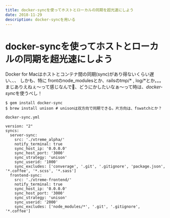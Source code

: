 ```yaml
---
title: docker-syncを使ってホストとローカルの同期を超光速にしよう
date: 2018-11-29
description: docker-syncを用いる
---
```


# docker-syncを使ってホストとローカルの同期を超光速にしよう

Docker for Macはホストとコンテナ間の同期(sync)があり得ないくらい遅い、、、
しかも、特に frontのnode_modulesとか、railsのtmp/* , log/*とか。。。
まじありえねぇ〜って感じなんで、どうにかしたいなぁ〜って時は、*docker-sync*を使うべし！

```
$ gem install docker-sync
$ brew install unison # unisonは双方向で同期できる。片方向は、fswatchとか？
```

`docker-sync.yml`
```
version: "2"
syncs:
  server-sync:
    src: './xtreme_alpha/'
    notify_terminal: true
    sync_host_ip: '0.0.0.0'
    sync_host_port: '3000'
    sync_strategy: 'unison'
    sync_userid: '1000'
    sync_excludes: ['converage', '.git', '.gitignore', 'package.json', '*.coffee', '*.scss', '*.sass']
  frontend-sync:
    src: './xtreme-frontend/'
    notify_terminal: true
    sync_host_ip: '0.0.0.0'
    sync_host_port: '3000'
    sync_strategy: 'unison'
    sync_userid: '2000'
    sync_excludes: ['node_modules/*', '.git', '.gitignore', '*.coffee']
```